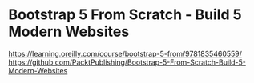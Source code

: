 # Bootstrap 5 From Scratch - Build 5 Modern Websites

https://learning.oreilly.com/course/bootstrap-5-from/9781835460559/
https://github.com/PacktPublishing/Bootstrap-5-From-Scratch-Build-5-Modern-Websites
